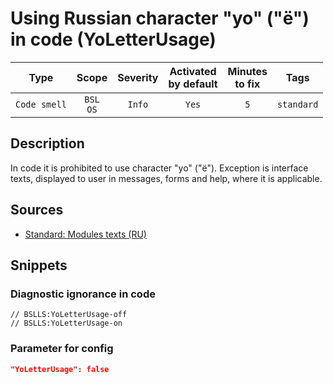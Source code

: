 # Using Russian character "yo" ("ё") in code (YoLetterUsage)

 |     Type     |        Scope        | Severity | Activated<br>by default | Minutes<br>to fix |    Tags    |
 |:------------:|:-------------------:|:--------:|:-----------------------------:|:-----------------------:|:----------:|
 | `Code smell` | `BSL`<br>`OS` |  `Info`  |             `Yes`             |           `5`           | `standard` | 

<!-- Блоки выше заполняются автоматически, не трогать -->
## Description

In code it is prohibited to use character "yo" ("ё"). Exception is interface texts, displayed to user in messages, forms and help, where it is applicable.

## Sources

* [Standard: Modules texts (RU)](https://its.1c.ru/db/v8std#content:456:hdoc)

## Snippets

<!-- Блоки ниже заполняются автоматически, не трогать -->
### Diagnostic ignorance in code

```bsl
// BSLLS:YoLetterUsage-off
// BSLLS:YoLetterUsage-on
```

### Parameter for config

```json
"YoLetterUsage": false
```
